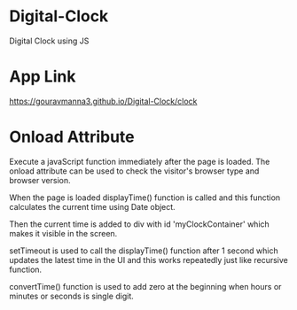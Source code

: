 # Digital-Clock
Digital Clock using JS


# App Link
https://gouravmanna3.github.io/Digital-Clock/clock

# Onload Attribute
Execute a javaScript function immediately after the page is loaded. The onload attribute can be used to check the visitor's browser type and browser version.

When the page is loaded displayTime() function is called and this function calculates the current time using Date object.

Then the current time is added to div with id 'myClockContainer' which makes it visible in the screen.

setTimeout is used to call the displayTime() function after 1 second which updates the latest time in the UI and this works repeatedly just like recursive function.

convertTime() function is used to add zero at the beginning when hours or minutes or seconds is single digit.
